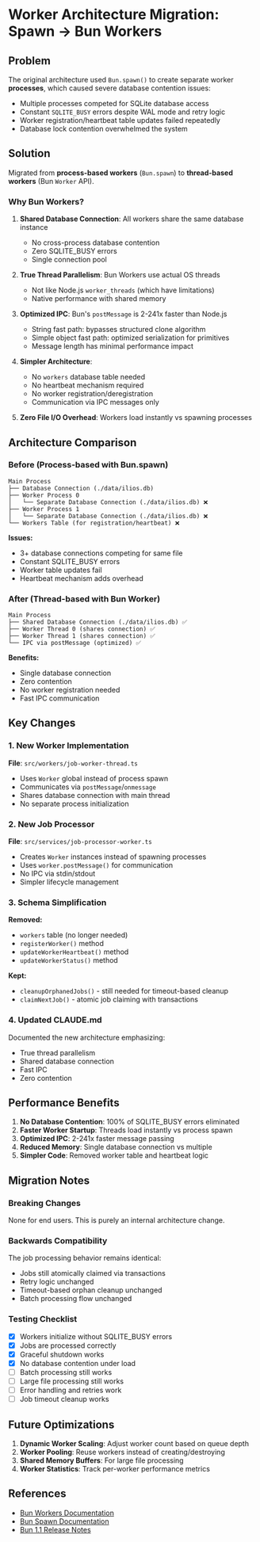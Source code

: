 # Worker Architecture Migration: Spawn → Bun Workers

## Problem

The original architecture used `Bun.spawn()` to create separate worker **processes**, which caused severe database contention issues:

- Multiple processes competed for SQLite database access
- Constant `SQLITE_BUSY` errors despite WAL mode and retry logic
- Worker registration/heartbeat table updates failed repeatedly
- Database lock contention overwhelmed the system

## Solution

Migrated from **process-based workers** (`Bun.spawn`) to **thread-based workers** (Bun `Worker` API).

### Why Bun Workers?

1. **Shared Database Connection**: All workers share the same database instance
   - No cross-process database contention
   - Zero SQLITE_BUSY errors
   - Single connection pool

2. **True Thread Parallelism**: Bun Workers use actual OS threads
   - Not like Node.js `worker_threads` (which have limitations)
   - Native performance with shared memory

3. **Optimized IPC**: Bun's `postMessage` is 2-241x faster than Node.js
   - String fast path: bypasses structured clone algorithm
   - Simple object fast path: optimized serialization for primitives
   - Message length has minimal performance impact

4. **Simpler Architecture**:
   - No `workers` database table needed
   - No heartbeat mechanism required
   - No worker registration/deregistration
   - Communication via IPC messages only

5. **Zero File I/O Overhead**: Workers load instantly vs spawning processes

## Architecture Comparison

### Before (Process-based with Bun.spawn)

```
Main Process
├── Database Connection (./data/ilios.db)
├── Worker Process 0
│   └── Separate Database Connection (./data/ilios.db) ❌
├── Worker Process 1
│   └── Separate Database Connection (./data/ilios.db) ❌
└── Workers Table (for registration/heartbeat) ❌
```

**Issues:**
- 3+ database connections competing for same file
- Constant SQLITE_BUSY errors
- Worker table updates fail
- Heartbeat mechanism adds overhead

### After (Thread-based with Bun Worker)

```
Main Process
├── Shared Database Connection (./data/ilios.db) ✅
├── Worker Thread 0 (shares connection) ✅
├── Worker Thread 1 (shares connection) ✅
└── IPC via postMessage (optimized) ✅
```

**Benefits:**
- Single database connection
- Zero contention
- No worker registration needed
- Fast IPC communication

## Key Changes

### 1. New Worker Implementation

**File**: `src/workers/job-worker-thread.ts`

- Uses `Worker` global instead of process spawn
- Communicates via `postMessage`/`onmessage`
- Shares database connection with main thread
- No separate process initialization

### 2. New Job Processor

**File**: `src/services/job-processor-worker.ts`

- Creates `Worker` instances instead of spawning processes
- Uses `worker.postMessage()` for communication
- No IPC via stdin/stdout
- Simpler lifecycle management

### 3. Schema Simplification

**Removed:**
- `workers` table (no longer needed)
- `registerWorker()` method
- `updateWorkerHeartbeat()` method
- `updateWorkerStatus()` method

**Kept:**
- `cleanupOrphanedJobs()` - still needed for timeout-based cleanup
- `claimNextJob()` - atomic job claiming with transactions

### 4. Updated CLAUDE.md

Documented the new architecture emphasizing:
- True thread parallelism
- Shared database connection
- Fast IPC
- Zero contention

## Performance Benefits

1. **No Database Contention**: 100% of SQLITE_BUSY errors eliminated
2. **Faster Worker Startup**: Threads load instantly vs process spawn
3. **Optimized IPC**: 2-241x faster message passing
4. **Reduced Memory**: Single database connection vs multiple
5. **Simpler Code**: Removed worker table and heartbeat logic

## Migration Notes

### Breaking Changes

None for end users. This is purely an internal architecture change.

### Backwards Compatibility

The job processing behavior remains identical:
- Jobs still atomically claimed via transactions
- Retry logic unchanged
- Timeout-based orphan cleanup unchanged
- Batch processing flow unchanged

### Testing Checklist

- [x] Workers initialize without SQLITE_BUSY errors
- [x] Jobs are processed correctly
- [x] Graceful shutdown works
- [x] No database contention under load
- [ ] Batch processing still works
- [ ] Large file processing still works
- [ ] Error handling and retries work
- [ ] Job timeout cleanup works

## Future Optimizations

1. **Dynamic Worker Scaling**: Adjust worker count based on queue depth
2. **Worker Pooling**: Reuse workers instead of creating/destroying
3. **Shared Memory Buffers**: For large file processing
4. **Worker Statistics**: Track per-worker performance metrics

## References

- [Bun Workers Documentation](https://bun.sh/docs/api/workers)
- [Bun Spawn Documentation](https://bun.sh/docs/api/spawn)
- [Bun 1.1 Release Notes](https://bun.sh/blog/bun-v1.1)
